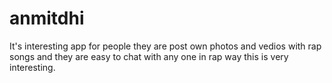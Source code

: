 # anmitdhi
It's interesting app for people they are post own photos and vedios with rap songs and they are easy to chat with any one in rap way this is very interesting.
